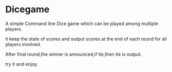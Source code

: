 # Dicegame
A simple Command line Dice game which can
be played among multiple players.

it keep the state of scores and output scores at the end of each round
for all players involved.

After final round,the winner is announced,if tie,then tie is output.

try it and enjoy.
